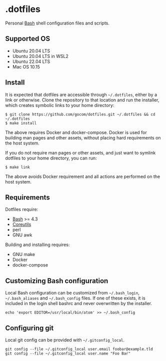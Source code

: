 .dotfiles
=====

Personal [Bash](https://www.gnu.org/software/bash/) shell configuration files
and scripts.

Supported OS
-----

* Ubuntu 20.04 LTS
* Ubuntu 20.04 LTS in WSL2
* Ubuntu 22.04 LTS
* Mac OS 10.15

Install
-----

It is expected that dotfiles are accessible through `~/.dotfiles`, either by
a link or otherwise. Clone the repository to that location and run the
installer, which creates symbolic links to your home directory:

```shell
$ git clone https://github.com/gocom/dotfiles.git ~/.dotfiles && cd ~/.dotfiles
$ make install
```

The above requires Docker and docker-compose. Docker is used for building man
pages and other assets, without placing hard requirements on the host
system.

If you do not require man pages or other assets, and just want to symlink
dotfiles to your home directory, you can run:

```shell
$ make link
```

The above avoids Docker requirement and all actions are
performed on the host system.

Requirements
-----

Dotfiles require:

* [Bash](https://www.gnu.org/software/bash/) >= 4.3
* [Coreutils](https://www.gnu.org/software/coreutils/coreutils.html)
* perl
* GNU awk

Building and installing requires:

* GNU make
* Docker
* docker-compose

Customizing Bash configuration
-----

Local Bash configuration can be customized from `~/.bash_login`,
`~/.bash_aliases` and `~/.bash_config` files.  If one of these exists, it is
included in the login shell bashrc and never  overwritten by the installer.

```
echo 'export EDITOR=/usr/local/bin/atom' >> ~/.bash_config
```

Configuring git
-----

Local git config can be provided with `~/.gitconfig_local`.

```
git config --file ~/.gitconfig_local user.email foobar@example.tld
git config --file ~/.gitconfig_local user.name "Foo Bar"
```
